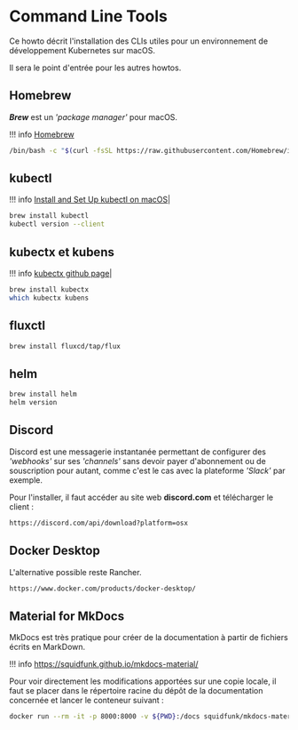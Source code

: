 # Command Line Tools

Ce howto décrit l'installation des CLIs utiles pour un environnement de développement Kubernetes sur macOS.

Il sera le point d'entrée pour les autres howtos.



## Homebrew
__*Brew*__ est un *'package manager'* pour macOS.

!!! info
    [Homebrew](https://brew.sh/)

```sh
/bin/bash -c "$(curl -fsSL https://raw.githubusercontent.com/Homebrew/install/HEAD/install.sh)"
```


## kubectl

!!! info
    [Install and Set Up kubectl on macOS](https://kubernetes.io/docs/tasks/tools/install-kubectl-macos/)|

```sh
brew install kubectl
kubectl version --client
```



## kubectx et kubens

!!! info
    [kubectx github page](https://github.com/ahmetb/kubectx)|

```sh
brew install kubectx
which kubectx kubens
```



## fluxctl

```sh
brew install fluxcd/tap/flux
```



## helm

```sh
brew install helm
helm version
```



## Discord

Discord est une messagerie instantanée permettant de configurer des _*'webhooks'*_ sur ses _*'channels'*_ sans devoir payer d'abonnement ou de souscription pour autant, comme c'est le cas avec la plateforme _*'Slack'*_ par exemple.

Pour l'installer, il faut accéder au site web **discord.com** et télécharger le client :

```sh
https://discord.com/api/download?platform=osx
```



## Docker Desktop

L'alternative possible reste Rancher.

```sh
https://www.docker.com/products/docker-desktop/
```



## Material for MkDocs

MkDocs est très pratique pour créer de la documentation à partir de fichiers écrits en MarkDown.

!!! info
    https://squidfunk.github.io/mkdocs-material/

Pour voir directement les modifications apportées sur une copie locale, il faut se placer dans le répertoire racine du dépôt de la documentation concernée et lancer le conteneur suivant :

```sh
docker run --rm -it -p 8000:8000 -v ${PWD}:/docs squidfunk/mkdocs-material
```
